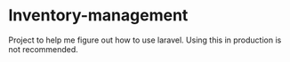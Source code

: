 # Inventory-management

Project to help me figure out how to use laravel. Using this in production is not recommended.
